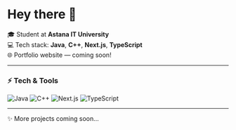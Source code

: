 # Hey there 👋

🎓 Student at **Astana IT University**  
💻 Tech stack: **Java**, **C++**, **Next.js**, **TypeScript**  
🌐 Portfolio website — coming soon!  

---

### ⚡ Tech & Tools
![Java](https://img.shields.io/badge/Java-ED8B00?style=for-the-badge&logo=openjdk&logoColor=white)   ![C++](https://img.shields.io/badge/C++-00599C?style=for-the-badge&logo=cplusplus&logoColor=white)   ![Next.js](https://img.shields.io/badge/Next.js-000000?style=for-the-badge&logo=nextdotjs&logoColor=white)   ![TypeScript](https://img.shields.io/badge/TypeScript-007ACC?style=for-the-badge&logo=typescript&logoColor=white)

---

✨ More projects coming soon...
